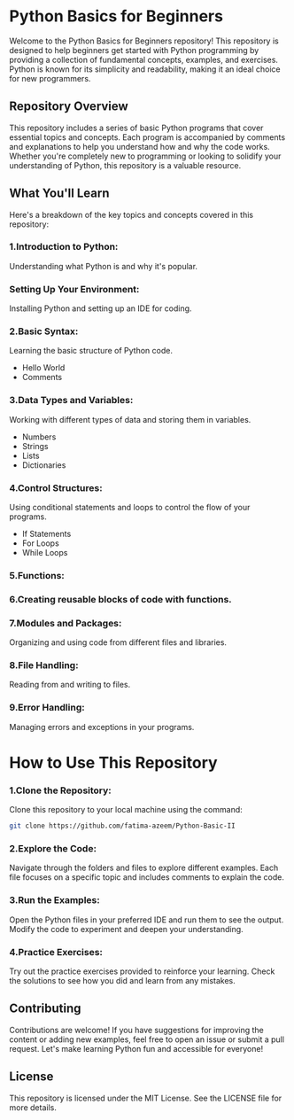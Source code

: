 # Python Basics for Beginners
Welcome to the Python Basics for Beginners repository! This repository is designed to help beginners get started with Python programming by providing a collection of fundamental concepts, examples, and exercises. Python is known for its simplicity and readability, making it an ideal choice for new programmers.

## Repository Overview
This repository includes a series of basic Python programs that cover essential topics and concepts. Each program is accompanied by comments and explanations to help you understand how and why the code works. Whether you're completely new to programming or looking to solidify your understanding of Python, this repository is a valuable resource.

## What You'll Learn
Here's a breakdown of the key topics and concepts covered in this repository:

### 1.Introduction to Python:
Understanding what Python is and why it's popular.
### Setting Up Your Environment: 
Installing Python and setting up an IDE for coding.
### 2.Basic Syntax:
Learning the basic structure of Python code.
- Hello World
- Comments
### 3.Data Types and Variables:
Working with different types of data and storing them in variables.
- Numbers
- Strings
- Lists
- Dictionaries
### 4.Control Structures:
Using conditional statements and loops to control the flow of your programs.
- If Statements
- For Loops
- While Loops
### 5.Functions: 
### 6.Creating reusable blocks of code with functions.
### 7.Modules and Packages:
Organizing and using code from different files and libraries.
### 8.File Handling:
Reading from and writing to files.
### 9.Error Handling:
Managing errors and exceptions in your programs.
# How to Use This Repository
### 1.Clone the Repository:
Clone this repository to your local machine using the command:

```bash
git clone https://github.com/fatima-azeem/Python-Basic-II
```
### 2.Explore the Code:
Navigate through the folders and files to explore different examples. Each file focuses on a specific topic and includes comments to explain the code.

### 3.Run the Examples:
Open the Python files in your preferred IDE and run them to see the output. Modify the code to experiment and deepen your understanding.

### 4.Practice Exercises:
Try out the practice exercises provided to reinforce your learning. Check the solutions to see how you did and learn from any mistakes.

## Contributing
Contributions are welcome! If you have suggestions for improving the content or adding new examples, feel free to open an issue or submit a pull request. Let's make learning Python fun and accessible for everyone!

## License
This repository is licensed under the MIT License. See the LICENSE file for more details.

